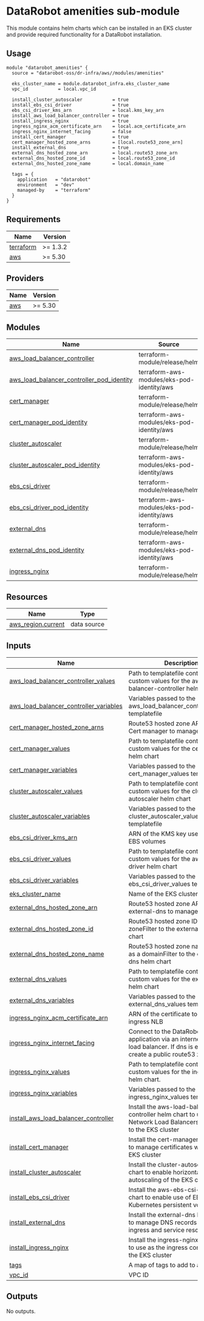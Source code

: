 # DataRobot amenities sub-module
This module contains helm charts which can be installed in an EKS cluster and provide required functionality for a DataRobot installation.

## Usage
```
module "datarobot_amenities" {
  source = "datarobot-oss/dr-infra/aws//modules/amenities"

  eks_cluster_name = module.datarobot_infra.eks_cluster_name
  vpc_id           = local.vpc_id

  install_cluster_autoscaler           = true
  install_ebs_csi_driver               = true
  ebs_csi_driver_kms_arn               = local.kms_key_arn
  install_aws_load_balancer_controller = true
  install_ingress_nginx                = true
  ingress_nginx_acm_certificate_arn    = local.acm_certificate_arn
  ingress_nginx_internet_facing        = false
  install_cert_manager                 = true
  cert_manager_hosted_zone_arns        = [local.route53_zone_arn]
  install_external_dns                 = true
  external_dns_hosted_zone_arn         = local.route53_zone_arn
  external_dns_hosted_zone_id          = local.route53_zone_id
  external_dns_hosted_zone_name        = local.domain_name

  tags = {
    application   = "datarobot"
    environment   = "dev"
    managed-by    = "terraform"
  }
}
```

<!-- BEGIN_TF_DOCS -->
## Requirements

| Name | Version |
|------|---------|
| <a name="requirement_terraform"></a> [terraform](#requirement\_terraform) | >= 1.3.2 |
| <a name="requirement_aws"></a> [aws](#requirement\_aws) | >= 5.30 |

## Providers

| Name | Version |
|------|---------|
| <a name="provider_aws"></a> [aws](#provider\_aws) | >= 5.30 |

## Modules

| Name | Source | Version |
|------|--------|---------|
| <a name="module_aws_load_balancer_controller"></a> [aws\_load\_balancer\_controller](#module\_aws\_load\_balancer\_controller) | terraform-module/release/helm | ~> 2.0 |
| <a name="module_aws_load_balancer_controller_pod_identity"></a> [aws\_load\_balancer\_controller\_pod\_identity](#module\_aws\_load\_balancer\_controller\_pod\_identity) | terraform-aws-modules/eks-pod-identity/aws | ~> 1.0 |
| <a name="module_cert_manager"></a> [cert\_manager](#module\_cert\_manager) | terraform-module/release/helm | ~> 2.0 |
| <a name="module_cert_manager_pod_identity"></a> [cert\_manager\_pod\_identity](#module\_cert\_manager\_pod\_identity) | terraform-aws-modules/eks-pod-identity/aws | ~> 1.0 |
| <a name="module_cluster_autoscaler"></a> [cluster\_autoscaler](#module\_cluster\_autoscaler) | terraform-module/release/helm | ~> 2.0 |
| <a name="module_cluster_autoscaler_pod_identity"></a> [cluster\_autoscaler\_pod\_identity](#module\_cluster\_autoscaler\_pod\_identity) | terraform-aws-modules/eks-pod-identity/aws | ~> 1.0 |
| <a name="module_ebs_csi_driver"></a> [ebs\_csi\_driver](#module\_ebs\_csi\_driver) | terraform-module/release/helm | 2.8.1 |
| <a name="module_ebs_csi_driver_pod_identity"></a> [ebs\_csi\_driver\_pod\_identity](#module\_ebs\_csi\_driver\_pod\_identity) | terraform-aws-modules/eks-pod-identity/aws | ~> 1.0 |
| <a name="module_external_dns"></a> [external\_dns](#module\_external\_dns) | terraform-module/release/helm | ~> 2.0 |
| <a name="module_external_dns_pod_identity"></a> [external\_dns\_pod\_identity](#module\_external\_dns\_pod\_identity) | terraform-aws-modules/eks-pod-identity/aws | ~> 1.0 |
| <a name="module_ingress_nginx"></a> [ingress\_nginx](#module\_ingress\_nginx) | terraform-module/release/helm | ~> 2.0 |

## Resources

| Name | Type |
|------|------|
| [aws_region.current](https://registry.terraform.io/providers/hashicorp/aws/latest/docs/data-sources/region) | data source |

## Inputs

| Name | Description | Type | Default | Required |
|------|-------------|------|---------|:--------:|
| <a name="input_aws_load_balancer_controller_values"></a> [aws\_load\_balancer\_controller\_values](#input\_aws\_load\_balancer\_controller\_values) | Path to templatefile containing custom values for the aws-load-balancer-controller helm chart | `string` | `""` | no |
| <a name="input_aws_load_balancer_controller_variables"></a> [aws\_load\_balancer\_controller\_variables](#input\_aws\_load\_balancer\_controller\_variables) | Variables passed to the aws\_load\_balancer\_controller\_values templatefile | `map(string)` | `{}` | no |
| <a name="input_cert_manager_hosted_zone_arns"></a> [cert\_manager\_hosted\_zone\_arns](#input\_cert\_manager\_hosted\_zone\_arns) | Route53 hosted zone ARNs to allow Cert manager to manage records | `list(string)` | `[]` | no |
| <a name="input_cert_manager_values"></a> [cert\_manager\_values](#input\_cert\_manager\_values) | Path to templatefile containing custom values for the cert-manager helm chart | `string` | `""` | no |
| <a name="input_cert_manager_variables"></a> [cert\_manager\_variables](#input\_cert\_manager\_variables) | Variables passed to the cert\_manager\_values templatefile | `map(string)` | `{}` | no |
| <a name="input_cluster_autoscaler_values"></a> [cluster\_autoscaler\_values](#input\_cluster\_autoscaler\_values) | Path to templatefile containing custom values for the cluster-autoscaler helm chart | `string` | `""` | no |
| <a name="input_cluster_autoscaler_variables"></a> [cluster\_autoscaler\_variables](#input\_cluster\_autoscaler\_variables) | Variables passed to the cluster\_autoscaler\_values templatefile | `map(string)` | `{}` | no |
| <a name="input_ebs_csi_driver_kms_arn"></a> [ebs\_csi\_driver\_kms\_arn](#input\_ebs\_csi\_driver\_kms\_arn) | ARN of the KMS key used to encrypt EBS volumes | `string` | n/a | yes |
| <a name="input_ebs_csi_driver_values"></a> [ebs\_csi\_driver\_values](#input\_ebs\_csi\_driver\_values) | Path to templatefile containing custom values for the aws-ebs-csi-driver helm chart | `string` | `""` | no |
| <a name="input_ebs_csi_driver_variables"></a> [ebs\_csi\_driver\_variables](#input\_ebs\_csi\_driver\_variables) | Variables passed to the ebs\_csi\_driver\_values templatefile | `map(string)` | `{}` | no |
| <a name="input_eks_cluster_name"></a> [eks\_cluster\_name](#input\_eks\_cluster\_name) | Name of the EKS cluster | `string` | n/a | yes |
| <a name="input_external_dns_hosted_zone_arn"></a> [external\_dns\_hosted\_zone\_arn](#input\_external\_dns\_hosted\_zone\_arn) | Route53 hosted zone ARN to allow external-dns to manage records | `string` | `""` | no |
| <a name="input_external_dns_hosted_zone_id"></a> [external\_dns\_hosted\_zone\_id](#input\_external\_dns\_hosted\_zone\_id) | Route53 hosted zone ID to pass as a zoneFilter to the external-dns helm chart | `string` | `""` | no |
| <a name="input_external_dns_hosted_zone_name"></a> [external\_dns\_hosted\_zone\_name](#input\_external\_dns\_hosted\_zone\_name) | Route53 hosted zone name to pass as a domainFilter to the external-dns helm chart | `string` | `""` | no |
| <a name="input_external_dns_values"></a> [external\_dns\_values](#input\_external\_dns\_values) | Path to templatefile containing custom values for the external-dns helm chart | `string` | `""` | no |
| <a name="input_external_dns_variables"></a> [external\_dns\_variables](#input\_external\_dns\_variables) | Variables passed to the external\_dns\_values templatefile | `map(string)` | `{}` | no |
| <a name="input_ingress_nginx_acm_certificate_arn"></a> [ingress\_nginx\_acm\_certificate\_arn](#input\_ingress\_nginx\_acm\_certificate\_arn) | ARN of the certificate to use with the ingress NLB | `string` | n/a | yes |
| <a name="input_ingress_nginx_internet_facing"></a> [ingress\_nginx\_internet\_facing](#input\_ingress\_nginx\_internet\_facing) | Connect to the DataRobot application via an internet-facing load balancer. If dns is enabled, create a public route53 zone | `bool` | `true` | no |
| <a name="input_ingress_nginx_values"></a> [ingress\_nginx\_values](#input\_ingress\_nginx\_values) | Path to templatefile containing custom values for the ingress-nginx helm chart. | `string` | `""` | no |
| <a name="input_ingress_nginx_variables"></a> [ingress\_nginx\_variables](#input\_ingress\_nginx\_variables) | Variables passed to the ingress\_nginx\_values templatefile | `map(string)` | `{}` | no |
| <a name="input_install_aws_load_balancer_controller"></a> [install\_aws\_load\_balancer\_controller](#input\_install\_aws\_load\_balancer\_controller) | Install the aws-load-balancer-controller helm chart to use AWS Network Load Balancers as ingress to the EKS cluster | `bool` | `true` | no |
| <a name="input_install_cert_manager"></a> [install\_cert\_manager](#input\_install\_cert\_manager) | Install the cert-manager helm chart to manage certificates within the EKS cluster | `bool` | `true` | no |
| <a name="input_install_cluster_autoscaler"></a> [install\_cluster\_autoscaler](#input\_install\_cluster\_autoscaler) | Install the cluster-autoscaler helm chart to enable horizontal autoscaling of the EKS cluster nodes | `bool` | `true` | no |
| <a name="input_install_ebs_csi_driver"></a> [install\_ebs\_csi\_driver](#input\_install\_ebs\_csi\_driver) | Install the aws-ebs-csi-driver helm chart to enable use of EBS for Kubernetes persistent volumes | `bool` | `true` | no |
| <a name="input_install_external_dns"></a> [install\_external\_dns](#input\_install\_external\_dns) | Install the external-dns helm chart to manage DNS records for EKS ingress and service resources | `bool` | `true` | no |
| <a name="input_install_ingress_nginx"></a> [install\_ingress\_nginx](#input\_install\_ingress\_nginx) | Install the ingress-nginx helm chart to use as the ingress controller for the EKS cluster | `bool` | `true` | no |
| <a name="input_tags"></a> [tags](#input\_tags) | A map of tags to add to all resources | `map(string)` | n/a | yes |
| <a name="input_vpc_id"></a> [vpc\_id](#input\_vpc\_id) | VPC ID | `string` | n/a | yes |

## Outputs

No outputs.
<!-- END_TF_DOCS -->

